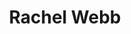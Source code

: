 ---
layout: page
title: Rachel Webb
description: Scientific Writer
img: assets/img/prof_pic_color.png
importance: 1
category: Research Staff
related_publications: false
---